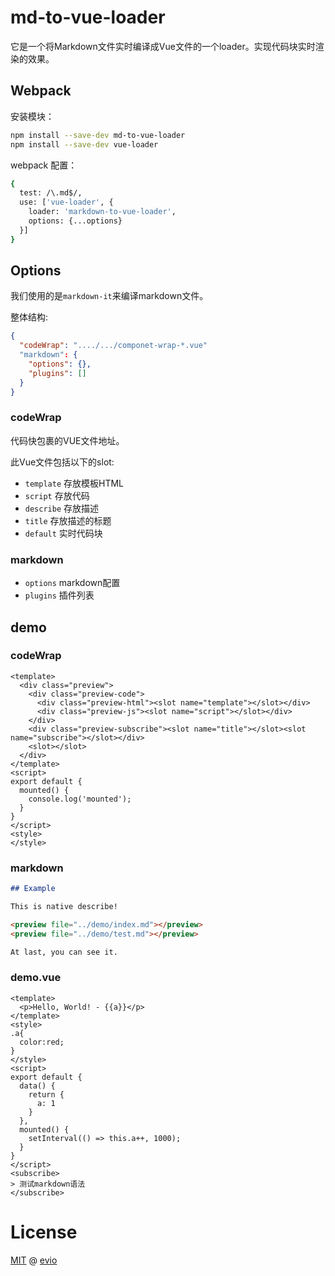 # md-to-vue-loader

它是一个将Markdown文件实时编译成Vue文件的一个loader。实现代码块实时渲染的效果。

## Webpack

安装模块：

```bash
npm install --save-dev md-to-vue-loader
npm install --save-dev vue-loader
```

webpack 配置：

```bash
{
  test: /\.md$/,
  use: ['vue-loader', {
    loader: 'markdown-to-vue-loader',
    options: {...options}
  }]
}
```

## Options

我们使用的是`markdown-it`来编译markdown文件。

整体结构:

```json
{
  "codeWrap": "..../.../componet-wrap-*.vue"
  "markdown": {
    "options": {},
    "plugins": []
  }
}
```

### codeWrap

代码快包裹的VUE文件地址。

此Vue文件包括以下的slot:

- `template` 存放模板HTML
- `script` 存放代码
- `describe` 存放描述
- `title` 存放描述的标题
- `default` 实时代码块

### markdown

- `options` markdown配置
- `plugins` 插件列表

## demo

### codeWrap

```vue
<template>
  <div class="preview">
    <div class="preview-code">
      <div class="preview-html"><slot name="template"></slot></div>
      <div class="preview-js"><slot name="script"></slot></div>
    </div>
    <div class="preview-subscribe"><slot name="title"></slot><slot name="subscribe"></slot></div>
    <slot></slot>
  </div>
</template>
<script>
export default {
  mounted() {
    console.log('mounted');
  }
}
</script>
<style>
</style>
```

### markdown

```markdown
## Example

This is native describe!

<preview file="../demo/index.md"></preview>
<preview file="../demo/test.md"></preview>

At last, you can see it.
```

### demo.vue

```vue
<template>
  <p>Hello, World! - {{a}}</p>
</template>
<style>
.a{
  color:red;
}
</style>
<script>
export default {
  data() {
    return {
      a: 1
    }
  },
  mounted() {
    setInterval(() => this.a++, 1000);
  }
}
</script>
<subscribe>
> 测试markdown语法
</subscribe>
```

# License

[MIT](https://opensource.org/licenses/MIT) @ [evio](https://github.com/cevio)
